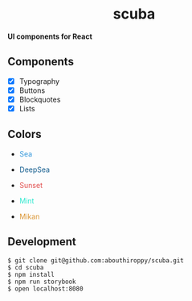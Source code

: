 <div align="center">
  <h1>scuba</h1>
</div>

<strong>UI components for React</strong>

## Components
- [x] Typography
- [x] Buttons
- [x] Blockquotes
- [x] Lists

## Colors
- <p style="color:#3498db">Sea<p>
- <p style="color:#145d8e">DeepSea<p>
- <p style="color:#e14d4c">Sunset<p>
- <p style="color:#2be8ce">Mint<p>
- <p style="color:#db9634">Mikan<p>

## Development
```
$ git clone git@github.com:abouthiroppy/scuba.git
$ cd scuba
$ npm install
$ npm run storybook
$ open localhost:8080
```
